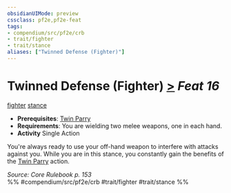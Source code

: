 ```yaml
---
obsidianUIMode: preview
cssclass: pf2e,pf2e-feat
tags:
- compendium/src/pf2e/crb
- trait/fighter
- trait/stance
aliases: ["Twinned Defense (Fighter)"]
---
```

# Twinned Defense (Fighter)  [>](../../rules/core-rulebook/chapter-9-playing-the-game.md#Actions "Single Action") *Feat 16*  
[fighter](../../rules/traits/fighter.md)  [stance](../../rules/traits/stance.md)  

- **Prerequisites**: [Twin Parry](twin-parry-fighter.md)
- **Requirements**: You are wielding two melee weapons, one in each hand.
- **Activity** Single Action

You're always ready to use your off-hand weapon to interfere with attacks against you. While you are in this stance, you constantly gain the benefits of the [Twin Parry](twin-parry-fighter.md) action.

*Source: Core Rulebook p. 153*  
%% #compendium/src/pf2e/crb #trait/fighter #trait/stance %%